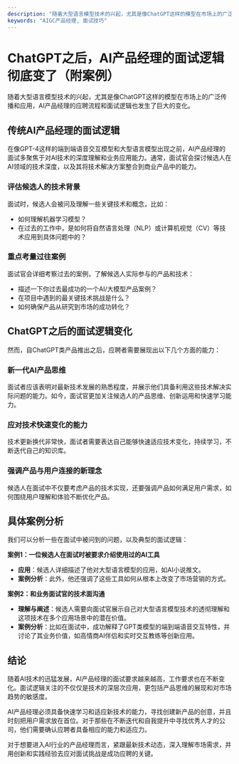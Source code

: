 ```yaml
---
description: "随着大型语言模型技术的兴起，尤其是像ChatGPT这样的模型在市场上的广泛传播和应用，AI产品经理的应聘流程和面试逻辑也发生了巨大的变化。"
keywords: "AIGC产品经理, 面试技巧"
---
```

# ChatGPT之后，AI产品经理的面试逻辑彻底变了（附案例）

随着大型语言模型技术的兴起，尤其是像ChatGPT这样的模型在市场上的广泛传播和应用，AI产品经理的应聘流程和面试逻辑也发生了巨大的变化。

## 传统AI产品经理的面试逻辑

在像GPT-4这样的端到端语音交互模型和大型语言模型出现之前，AI产品经理的面试多聚焦于对AI技术的深度理解和业务应用能力。通常，面试官会探讨候选人在AI领域的技术深度，以及其将技术解决方案整合到商业产品中的能力。

### 评估候选人的技术背景

面试时，候选人会被问及理解一些关键技术和概念，比如：

- 如何理解机器学习模型？
- 在过去的工作中，是如何将自然语言处理（NLP）或计算机视觉（CV）等技术应用到具体问题中的？

### 重点考量过往案例

面试官会详细考察过去的案例，了解候选人实际参与的产品和技术：

- 描述一下你过去最成功的一个AI/大模型产品案例？
- 在项目中遇到的最关键技术挑战是什么？
- 如何确保产品从研究到市场的成功转化？

## ChatGPT之后的面试逻辑变化

然而，自ChatGPT类产品推出之后，应聘者需要展现出以下几个方面的能力：

### 新一代AI产品思维

面试者应该表明对最新技术发展的熟悉程度，并展示他们具备利用这些技术解决实际问题的能力。如今，面试官更加关注候选人的产品思维、创新运用和快速学习能力。

### 应对技术快速变化的能力

技术更新换代非常快，面试者需要表达自己能够快速适应技术变化，持续学习，不断迭代自己的知识库。

### 强调产品与用户连接的新理念

候选人在面试中不仅要考虑产品的技术实现，还要强调产品如何满足用户需求，如何围绕用户理解和体验不断优化产品。

## 具体案例分析

我们可以分析一些在面试中被问到的问题，以及典型的面试逻辑：

**案例1：一位候选人在面试时被要求介绍使用过的AI工具**

- **应用**：候选人详细描述了他对大型语言模型的应用，如AI小说推文。
- **案例分析**：此外，他还强调了这些工具如何从根本上改变了市场营销的方式。

**案例2：和业务面试官的技术面沟通**

- **理解与阐述**：候选人需要向面试官展示自己对大型语言模型技术的透彻理解和这项技术在多个应用场景中的潜在价值。
- **案例分析**：比如在面试中，成功解释了GPT类模型的端到端语音交互特性，并讨论了其业务价值，如高情商AI伴侣和实时交互教练等创新应用。

## 结论

随着AI技术的迅猛发展，AI产品经理的面试要求越来越高，工作要求也在不断变化。面试逻辑关注的不仅仅是技术的深层次应用，更包括产品思维的展现和对市场趋势的敏感度。

AI产品经理必须具备快速学习和适应新技术的能力，寻找创建新产品的创意，并且时刻把用户需求放在首位。对于那些在不断迭代和自我提升中寻找优秀人才的公司，他们需要确认应聘者具备相应的能力和适应力。

对于想要进入AI行业的产品经理而言，紧跟最新技术动态，深入理解市场需求，并用创新和实践经验去应对面试挑战是成功应聘的关键。
